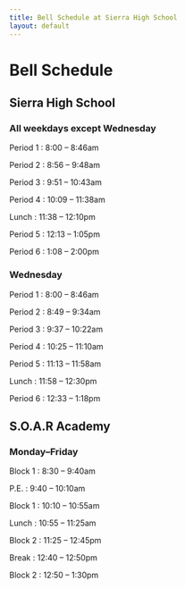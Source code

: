 ```yaml
---
title: Bell Schedule at Sierra High School
layout: default
---
```


# Bell Schedule

## Sierra High School

### All weekdays except Wednesday

Period 1
: <span>8:00</span> – <span>8:46am</span>

Period 2
: <span>8:56</span> – <span>9:48am</span>

Period 3
: <span>9:51</span> – <span>10:43am</span>

Period 4
: <span>10:09</span> – <span>11:38am</span>

Lunch
: <span>11:38</span> – <span>12:10pm</span>

Period 5
: <span>12:13</span> – <span>1:05pm</span>

Period 6
: <span>1:08</span> – <span>2:00pm</span>

### Wednesday

Period 1
: <span>8:00</span> – <span>8:46am</span>

Period 2
: <span>8:49</span> – <span>9:34am</span>

Period 3
: <span>9:37</span> – <span>10:22am</span>

Period 4
: <span>10:25</span> – <span>11:10am</span>

Period 5
: <span>11:13</span> – <span>11:58am</span>

Lunch
: <span>11:58</span> – <span>12:30pm</span>

Period 6
: <span>12:33</span> – <span>1:18pm</span>

## S.O.A.R Academy

### Monday–Friday

Block 1
: <span>8:30</span> – <span>9:40am</span>

P.E.
: <span>9:40</span> – <span>10:10am</span>

Block 1
: <span>10:10</span> – <span>10:55am</span>

Lunch
: <span>10:55</span> – <span>11:25am</span>

Block 2
: <span>11:25</span> – <span>12:45pm</span>

Break
: <span>12:40</span> – <span>12:50pm</span>

Block 2
: <span>12:50</span> – <span>1:30pm</span>
